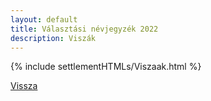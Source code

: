 ```yaml
---
layout: default
title: Választási névjegyzék 2022
description: Viszák
---
```


{% include settlementHTMLs/Viszaak.html %}

[Vissza](./)